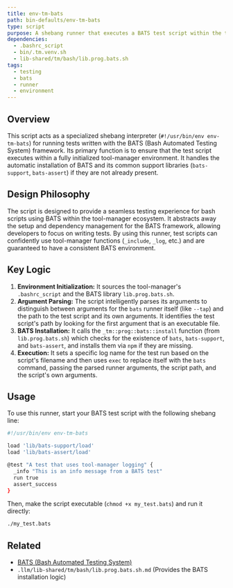 ```yaml
---
title: env-tm-bats
path: bin-defaults/env-tm-bats
type: script
purpose: A shebang runner that executes a BATS test script within the tool-manager environment.
dependencies:
  - .bashrc_script
  - bin/.tm.venv.sh
  - lib-shared/tm/bash/lib.prog.bats.sh
tags:
  - testing
  - bats
  - runner
  - environment
---
```


## Overview
This script acts as a specialized shebang interpreter (`#!/usr/bin/env env-tm-bats`) for running tests written with the BATS (Bash Automated Testing System) framework. Its primary function is to ensure that the test script executes within a fully initialized tool-manager environment. It handles the automatic installation of BATS and its common support libraries (`bats-support`, `bats-assert`) if they are not already present.

## Design Philosophy
The script is designed to provide a seamless testing experience for bash scripts using BATS within the tool-manager ecosystem. It abstracts away the setup and dependency management for the BATS framework, allowing developers to focus on writing tests. By using this runner, test scripts can confidently use tool-manager functions (`_include`, `_log`, etc.) and are guaranteed to have a consistent BATS environment.

## Key Logic
1.  **Environment Initialization:** It sources the tool-manager's `.bashrc_script` and the BATS library `lib.prog.bats.sh`.
2.  **Argument Parsing:** The script intelligently parses its arguments to distinguish between arguments for the `bats` runner itself (like `--tap`) and the path to the test script and its own arguments. It identifies the test script's path by looking for the first argument that is an executable file.
3.  **BATS Installation:** It calls the `_tm::prog::bats::install` function (from `lib.prog.bats.sh`) which checks for the existence of `bats`, `bats-support`, and `bats-assert`, and installs them via `npm` if they are missing.
4.  **Execution:** It sets a specific log name for the test run based on the script's filename and then uses `exec` to replace itself with the `bats` command, passing the parsed runner arguments, the script path, and the script's own arguments.

## Usage
To use this runner, start your BATS test script with the following shebang line:

```bash
#!/usr/bin/env env-tm-bats

load 'lib/bats-support/load'
load 'lib/bats-assert/load'

@test "A test that uses tool-manager logging" {
  _info "This is an info message from a BATS test"
  run true
  assert_success
}
```

Then, make the script executable (`chmod +x my_test.bats`) and run it directly:

```bash
./my_test.bats
```

## Related
- [BATS (Bash Automated Testing System)](https://github.com/bats-core/bats-core)
- `.llm/lib-shared/tm/bash/lib.prog.bats.sh.md` (Provides the BATS installation logic)